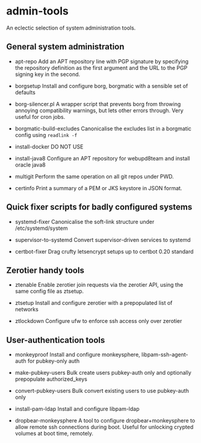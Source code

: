 admin-tools
===========

An eclectic selection of system administration tools.

General system administration
-----------------------------

- apt-repo
    Add an APT repository line with PGP signature by specifying the repository
    definition as the first argument and the URL to the PGP signing key in
    the second.

- borgsetup
	Install and configure borg, borgmatic with a sensible set of defaults

- borg-silencer.pl
    A wrapper script that prevents borg from throwing annoying compatibility
    warnings, but lets other errors through. Very useful for cron jobs.

- borgmatic-build-excludes
    Canonicalise the excludes list in a borgmatic config using `readlink -f`

- install-docker
    DO NOT USE

- install-java8
    Configure an APT repository for webupd8team and install oracle java8

- multigit
    Perform the same operation on all git repos under PWD.

- certinfo
    Print a summary of a PEM or JKS keystore in JSON format.

Quick fixer scripts for badly configured systems
------------------------------------------------

- systemd-fixer
    Canonicalise the soft-link structure under /etc/systemd/system

- supervisor-to-systemd
    Convert supervisor-driven services to systemd

- certbot-fixer
    Drag crufty letsencrypt setups up to certbot 0.20 standard

Zerotier handy tools
--------------------

- ztenable
    Enable zerotier join requests via the zerotier API, using the same config
    file as ztsetup.

- ztsetup
	Install and configure zerotier with a prepopulated list of networks

- ztlockdown
	Configure ufw to enforce ssh access only over zerotier

User-authentication tools
------------------------

- monkeyproof
	Install and configure monkeysphere, libpam-ssh-agent-auth for pubkey-only auth

- make-pubkey-users
	Bulk create users pubkey-auth only and optionally prepopulate authorized_keys

- convert-pubkey-users
	Bulk convert existing users to use pubkey-auth only

- install-pam-ldap
    Install and configure libpam-ldap

- dropbear-monkeysphere
    A tool to configure dropbear+monkeysphere to allow remote ssh connections
    during boot. Useful for unlocking crypted volumes at boot time, remotely.

